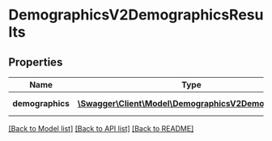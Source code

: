 # DemographicsV2DemographicsResults

## Properties
Name | Type | Description | Notes
------------ | ------------- | ------------- | -------------
**demographics** | [**\Swagger\Client\Model\DemographicsV2Demographics[]**](DemographicsV2Demographics.md) | Gets or Sets Demographics | [optional] 

[[Back to Model list]](../../README.md#documentation-for-models) [[Back to API list]](../../README.md#documentation-for-api-endpoints) [[Back to README]](../../README.md)


